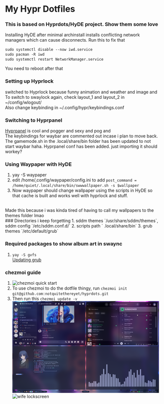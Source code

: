 # My Hypr Dotfiles
### This is based on Hyprdots/HyDE project. Show them some love
Installing HyDE after minimal archinstall installs conflicting network managers which can cause disconnects. 
Run this to fix that

```
sudo systemctl disable --now iwd.service
sudo pacman -R iwd
sudo systemctl restart NetworkManager.service
```
You need to reboot after that

### Setting up Hyprlock
switched to Hyprlock because funny animation and weather and image and <br>
To switch to swaylock again, check layout_1 and layout_2 in ~/config/wlogout/ <br>
Also change keybinding in ~/.config/hypr/keybindings.conf <br>

### Switching to Hyprpanel
[Hyprpanel](https://hyprpanel.com/getting_started/installation.html) is cool and pogger and sexy and pog and <br>
The keybindings for waybar are commented out incase i plan to move back. The gamemode.sh in the .local/share/bin folder has been updated to not start waybar haha. Hyprpanel conf has been added. just importing it should workey?

### Using Waypaper with HyDE
1. yay -S waypaper
2. edit /home/,config/waypaper/config.ini to add `post_command = /home/quiet/.local/share/bin/swwwallpaper.sh -s $wallpaper`
3. Now waypaper should change wallpaper using the scripts in HyDE so that cache is built and works well with hyprlock and stuff.
<br>
Made this because i was kinda tired of having to call my wallpapers to the themes folder lmao <br>
### Directories i keep forgetting
1. sddm themes `/usr/share/sddm/themes`, sddm config `/etc/sddm.conf.d/`
2. scripts path ` .local/share/bin`
3. grub themes `/etc/default/grub`

### Required packages to show album art in swaync
1. `yay -S gvfs` <br>
[Updating grub](https://github.com/OliveThePuffin/yorha-grub-theme)


### chezmoi guide
1. ![chezmoi quick start](https://www.chezmoi.io/quick-start/#start-using-chezmoi-on-your-current-machine)
2. To use chezmoi to do the dotfile thingy, run `chezmoi init git@github.com:notquitethereyet/hyprdots.git`
3. Then run this `chezmoi update -v` 
![state mandated fetch screenshot](https://github.com/notquitethereyet/dotfiles/blob/main/hyprdots.png?raw=true)
![wife lockscreen](https://github.com/notquitethereyet/dotfiles/blob/main/hyprlock.png?raw=true)

